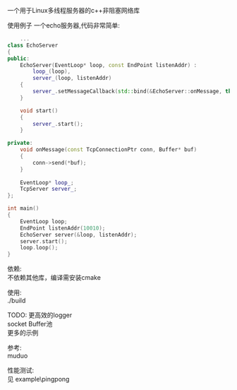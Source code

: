 一个用于Linux多线程服务器的c++非阻塞网络库  

使用例子
一个echo服务器,代码非常简单:
```c++
    ...
class EchoServer
{
public:
    EchoServer(EventLoop* loop, const EndPoint listenAddr) :
        loop_(loop),
        server_(loop, listenAddr)
    {
        server_.setMessageCallback(std::bind(&EchoServer::onMessage, this, _1, _2));
    }

    void start()
    {
        server_.start();
    }

private:
    void onMessage(const TcpConnectionPtr conn, Buffer* buf)
    {
        conn->send(*buf);
    }
    
    EventLoop* loop_;
    TcpServer server_;
};

int main()
{
    EventLoop loop;
    EndPoint listenAddr(10010);
    EchoServer server(&loop, listenAddr);
    server.start();
    loop.loop();
}
```


依赖:  
不依赖其他库，编译需安装cmake  

使用:  
./build  

TODO: 
更高效的logger  
socket Buffer池  
更多的示例  

参考:  
muduo  

性能测试:  
见 example\pingpong  
